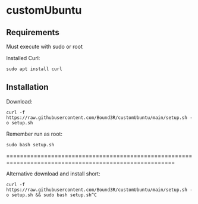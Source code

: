 # customUbuntu
## Requirements
Must execute with sudo or root

Installed Curl:
```
sudo apt install curl
```

## Installation

Download:

```
curl -f https://raw.githubusercontent.com/Bound3R/customUbuntu/main/setup.sh -o setup.sh
```

Remember run as root:

```
sudo bash setup.sh
```

=======================================================================================================

Alternative download and install short:
```
curl -f https://raw.githubusercontent.com/Bound3R/customUbuntu/main/setup.sh -o setup.sh && sudo bash setup.sh^C
```
